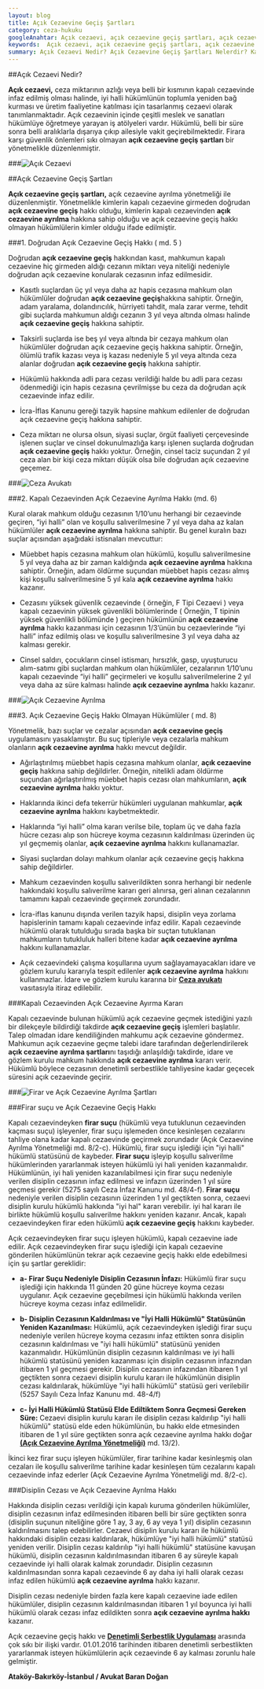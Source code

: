 ```yaml
---
layout: blog
title: Açık Cezaevine Geçiş Şartları
category: ceza-hukuku
googleAnahtar: Açık cezaevi, açık cezaevine geçiş şartları, açık cezaevine ayrılma, Ceza avukatı, avukat, ağır ceza avukatı, bakırköy avukat, ataköy avukat, istanbul avukat
keywords:  Açık cezaevi, açık cezaevine geçiş şartları, açık cezaevine ayrılma, Ceza avukatı, avukat, ağır ceza avukatı, bakırköy avukat, ataköy avukat, istanbul avukat
summary: Açık Cezaevi Nedir? Açık Cezaevine Geçiş Şartları Nelerdir? Kapalı Cezaevinden Açık Cezaevine Ayrılma Şartları, Açık Cezaevine Nasıl Geçilir? Hangi Mahkumlar Açık Cezaevine Geçebilir? Hangi Suçlarda Açık Cezaevine Geçilemez?
---
```


##Açık Cezaevi Nedir?

**Açık cezaevi,** ceza miktarının azlığı veya belli bir kısmının kapalı cezaevinde infaz edilmiş olması halinde, iyi halli hükümlünün toplumla yeniden bağ kurması ve üretim faaliyetine katılması için tasarlanmış cezaevi olarak tanımlanmaktadır. Açık cezaevinin içinde çeşitli meslek ve sanatları hükümlüye öğretmeye yarayan iş atölyeleri vardır. Hükümlü, belli bir süre sonra belli aralıklarla dışarıya çıkıp ailesiyle vakit geçirebilmektedir. Firara karşı güvenlik önlemleri sıkı olmayan **açık cezaevine geçiş şartları** bir yönetmelikle düzenlenmiştir.

###![Açık Cezaevi](https://camo.githubusercontent.com/5dcee5101b53e7d276466b9460ab0caedcb0cf54/687474703a2f2f692e68697a6c69726573696d2e636f6d2f6a32306d506e2e6a7067 "Açık Cezaevine Geçiş Şartları")          



##Açık Cezaevine Geçiş Şartları

**Açık cezaevine geçiş şartları,** açık cezaevine ayrılma yönetmeliği ile düzenlenmiştir. Yönetmelikle kimlerin kapalı cezaevine girmeden doğrudan **açık cezaevine geçiş** hakkı olduğu, kimlerin kapalı cezaevinden **açık cezaevine ayrılma** hakkına sahip olduğu ve açık cezaevine geçiş hakkı olmayan hükümlülerin kimler olduğu ifade edilmiştir.

###1. Doğrudan Açık Cezaevine Geçiş Hakkı ( md. 5 )

Doğrudan **açık cezaevine geçiş** hakkından kasıt, mahkumun kapalı cezaevine hiç girmeden aldığı cezanın miktarı veya niteliği nedeniyle doğrudan açık cezaevine konularak cezasının infaz edilmesidir.

* Kasıtlı suçlardan üç yıl veya daha az hapis cezasına mahkum olan hükümlüler doğrudan **açık cezaevine geçiş**hakkına sahiptir. Örneğin, adam yaralama, dolandırıcılık, hürriyeti tahdit, mala zarar verme, tehdit gibi suçlarda mahkumun aldığı cezanın 3 yıl veya altında olması halinde **açık cezaevine geçiş** hakkına sahiptir.

* Taksirli suçlarda ise beş yıl veya altında bir cezaya mahkum olan hükümlüler doğrudan açık cezaevine geçiş hakkına sahiptir. Örneğin, ölümlü trafik kazası veya iş kazası nedeniyle 5 yıl veya altında ceza alanlar doğrudan **açık cezaevine geçiş** hakkına sahiptir.

* Hükümlü hakkında adli para cezası verildiği halde bu adli para cezası ödenmediği için hapis cezasına çevrilmişse bu ceza da doğrudan açık cezaevinde infaz edilir.

* İcra-İflas Kanunu gereği tazyik hapsine mahkum edilenler de doğrudan açık cezaevine geçiş hakkına sahiptir.

* Ceza miktarı ne olursa olsun, siyasi suçlar, örgüt faaliyeti çerçevesinde işlenen suçlar ve cinsel dokunulmazlığa karşı işlenen suçlarda doğrudan **açık cezaevine geçiş** hakkı yoktur. Örneğin, cinsel taciz suçundan 2 yıl ceza alan bir kişi ceza miktarı düşük olsa bile doğrudan açık cezaevine geçemez.


###![Ceza Avukatı](https://camo.githubusercontent.com/4f5d7c4e2b769e88c010fb827cc6dad9358e2452/687474703a2f2f692e68697a6c69726573696d2e636f6d2f4735357a42722e6a7067 "Ceza Avukatı")   

###2. Kapalı Cezaevinden Açık Cezaevine Ayrılma Hakkı (md. 6)




Kural olarak mahkum olduğu cezasının 1/10’unu herhangi bir cezaevinde geçiren, “iyi halli” olan ve koşullu salıverilmesine 7 yıl veya daha az kalan hükümlüler **açık cezaevine ayrılma** hakkına sahiptir. Bu genel kuralın bazı suçlar açısından aşağıdaki istisnaları mevcuttur:

* Müebbet hapis cezasına mahkum olan hükümlü, koşullu salıverilmesine 5 yıl veya daha az bir zaman kaldığında **açık cezaevine ayrılma** hakkına sahiptir. Örneğin, adam öldürme suçundan müebbet hapis cezası almış kişi koşullu salıverilmesine 5 yıl kala **açık cezaevine ayrılma** hakkı kazanır.

* Cezasını yüksek güvenlik cezaevinde ( örneğin, F Tipi Cezaevi ) veya kapalı cezaevinin yüksek güvenlikli bölümlerinde ( Örneğin, T tipinin yüksek güvenlikli bölümünde ) geçiren hükümlünün **açık cezaevine ayrılma** hakkı kazanması için cezasının 1/3’ünün bu cezaevlerinde “iyi halli” infaz edilmiş olası ve koşullu salıverilmesine 3 yıl veya daha az kalması gerekir.

* Cinsel saldırı, çocukların cinsel istismarı, hırsızlık, gasp, uyuşturucu alım-satımı gibi suçlardan mahkum olan hükümlüler, cezalarının 1/10’unu kapalı cezaevinde “iyi halli” geçirmeleri ve koşullu salıverilmelerine 2 yıl veya daha az süre kalması halinde **açık cezaevine ayrılma** hakkı kazanır.


###![Açık Cezaevine Ayrılma](https://camo.githubusercontent.com/3d243fe45d85c2e4918da677bd02fb4568952f27/687474703a2f2f692e68697a6c69726573696d2e636f6d2f72384c4e6b372e6a7067 "Açık Cezaevine Ayrılma")

###3. Açık Cezaevine Geçiş Hakkı Olmayan Hükümlüler ( md. 8)

Yönetmelik, bazı suçlar ve cezalar açısından **açık cezaevine geçiş** uygulamasını yasaklamıştır. Bu suç tipleriyle veya cezalarla mahkum olanların **açık cezaevine ayrılma** hakkı mevcut değildir.

* Ağırlaştırılmış müebbet hapis cezasına mahkum olanlar, **açık cezaevine geçiş** hakkına sahip değildirler. Örneğin, nitelikli adam öldürme suçundan ağırlaştırılmış müebbet hapis cezası olan mahkumların, **açık cezaevine ayrılma** hakkı yoktur.

* Haklarında ikinci defa tekerrür hükümleri uygulanan mahkumlar, **açık cezaevine ayrılma** hakkını kaybetmektedir. 

* Haklarında “iyi halli” olma kararı verilse bile, toplam üç ve daha fazla hücre cezası alıp son hücreye koyma cezasının kaldırılması üzerinden üç yıl geçmemiş olanlar, **açık cezaevine ayrılma** hakkını kullanamazlar.

* Siyasi suçlardan dolayı mahkum olanlar açık cezaevine geçiş hakkına sahip değildirler. 

* Mahkum cezaevinden koşullu salıverildikten sonra herhangi bir nedenle hakkındaki koşullu salıverilme kararı geri alınırsa, geri alınan cezalarının tamamını kapalı cezaevinde geçirmek zorundadır.

* İcra-iflas kanunu dışında verilen tazyik hapsi, disiplin veya zorlama hapislerinin tamamı kapalı cezaevinde infaz edilir.
Kapalı cezaevinde hükümlü olarak tutulduğu sırada başka bir suçtan tutuklanan mahkumların tutukluluk halleri bitene kadar **açık cezaevine ayrılma** hakkını kullanamazlar.

* Açık cezaevindeki çalışma koşullarına uyum sağlayamayacakları idare ve gözlem kurulu kararıyla tespit edilenler **açık cezaevine ayrılma** hakkını kullanmazlar. İdare ve gözlem kurulu kararına bir [**Ceza avukatı**](http://barandogan.av.tr/blog/ceza-hukuku/ceza-avukatinin-islevi.html) vasıtasıyla itiraz edilebilir.



###Kapalı Cezaevinden Açık Cezaevine Ayırma Kararı

Kapalı cezaevinde bulunan hükümlü açık cezaevine geçmek istediğini yazılı bir dilekçeyle bildirdiği takdirde **açık cezaevine geçiş** işlemleri başlatılır. Talep olmadan idare kendiliğinden mahkumu açık cezaevine göndermez. Mahkumun açık cezaevine geçme talebi idare tarafından değerlendirilerek **açık cezaevine ayrılma şartları**nı taşıdığı anlaşıldığı takdirde, idare ve gözlem kurulu mahkum hakkında **açık cezaevine ayrılma** kararı verir. Hükümlü böylece cezasının denetimli serbestlikle tahliyesine kadar geçecek süresini açık cezaevinde geçirir.

###![Firar ve Açık Cezaevine Ayrılma Şartları](https://camo.githubusercontent.com/1059bd18258dfe8c09a6891d96ad5bff42f7da14/687474703a2f2f692e68697a6c69726573696d2e636f6d2f304e565a37442e6a7067 "Firar ve Açık Cezaevine Ayrılma Şartları")

###Firar suçu ve Açık Cezaevine Geçiş Hakkı

Kapalı cezaevindeyken **firar suçu** (hükümlü veya tutuklunun cezaevinden kaçması suçu)  işleyenler, firar suçu işlemeden önce kesinleşen cezalarını tahliye olana kadar kapalı cezaevinde geçirmek zorundadır (Açık Cezaevine Ayrılma Yönetmeliği md. 8/2-c). Hükümlü, firar suçu işlediği için "iyi halli" hükümlü statüsünü de kaybeder. **Firar suçu** işleyip koşullu salıverilme hükümlerinden yararlanmak isteyen hükümlü iyi hali yeniden kazanmalıdır. Hükümlünün, iyi hali yeniden kazanılabilmesi için firar suçu nedeniyle verilen disiplin cezasının infaz edilmesi ve infazın üzerinden 1 yıl süre geçmesi gerekir (5275 sayılı Ceza İnfaz Kanunu md. 48/4-f). **Firar suçu** nedeniyle verilen disiplin cezasının üzerinden 1 yıl
 geçtikten sonra, cezaevi disiplin kurulu hükümlü hakkında "iyi hal" kararı verebilir. iyi hal kararı ile birlikte hükümlü koşullu salıverilme hakkını yeniden kazanır. Ancak, kapalı cezaevindeyken firar eden hükümlü **açık cezaevine geçiş** hakkını kaybeder.
 
 
Açık cezaevindeyken firar suçu işleyen hükümlü, kapalı cezaevine iade edilir. Açık cezaevindeyken firar suçu işlediği için kapalı cezaevine gönderilen hükümlünün tekrar açık cezaevine geçiş hakkı elde edebilmesi için şu şartlar gereklidir:

* **a- Firar Suçu Nedeniyle Disiplin Cezasının İnfazı:** Hükümlü firar suçu işlediği için hakkında 11 günden 20 güne hücreye koyma cezası uygulanır. Açık cezaevine geçebilmesi için hükümlü hakkında verilen hücreye koyma cezası infaz edilmelidir.

* **b- Disiplin Cezasının Kaldırılması ve "İyi Halli Hükümlü" Statüsünün Yeniden Kazanılması:** Hükümlü, açık cezaevindeyken işlediği firar suçu  nedeniyle verilen hücreye koyma cezasını infaz ettikten sonra  disiplin cezasının kaldırılması ve "iyi halli hükümlü" statüsünü yeniden kazanmalıdır. Hükümlünün disiplin cezasının kaldırılması ve iyi halli hükümlü statüsünü yeniden kazanması için disiplin cezasının infazından itibaren 1 yıl geçmesi gerekir. Disiplin cezasının infazından itibaren 1 yıl geçtikten sonra cezaevi disiplin kurulu kararı ile hükümlünün disiplin cezası kaldırılarak, hükümlüye "iyi halli hükümlü" statüsü geri verilebilir (5257 Sayılı Ceza İnfaz Kanunu md. 48-4/f) 

* **c- İyi Halli Hükümlü Statüsü Elde Ediltiktem Sonra Geçmesi Gereken Süre:** Cezaevi disiplin kurulu kararı ile disiplin cezası kaldırılıp "iyi halli hükümlü" statüsü elde eden hükümlünün, bu hakkı elde etmesinden itibaren de 1 yıl süre geçtikten sonra açık cezaevine ayrılma hakkı doğar [**(Açık Cezaevine Ayrılma Yönetmeliği)**](http://www.mevzuat.gov.tr/Metin.Aspx?MevzuatKod=7.5.16564&MevzuatIliski=0&sourceXmlSearch=) md. 13/2). 

İkinci kez firar suçu işleyen hükümlüler, firar tarihine kadar kesinleşmiş olan cezaları ile koşullu salıverilme tarihine kadar kesinleşen tüm cezalarını kapalı cezaevinde infaz ederler (Açık Cezaevine Ayrılma Yönetmeliği md. 8/2-c).


###Disiplin Cezası ve Açık Cezaevine Ayrılma Hakkı

Hakkında disiplin cezası verildiği için kapalı kuruma gönderilen hükümlüler, disiplin cezasının infaz edilmesinden itibaren belli bir süre geçtikten sonra (disiplin suçunun niteliğine göre 1 ay, 3 ay, 6 ay veya 1 yıl) disiplin cezasının kaldırılmasını talep edebilirler. Cezaevi disiplin kurulu kararı ile hükümlü hakkındaki disiplin cezası kaldırılarak, hükümlüye "iyi halli hükümlü" statüsü yeniden verilir. Disiplin cezası kaldırılıp "iyi halli hükümlü" statüsüne kavuşan hükümlü, disiplin cezasının kaldırılmasından itibaren 6 ay süreyle kapalı cezaevinde iyi halli olarak kalmak zorundadır. Disiplin cezasının kaldırılmasından sonra kapalı cezaevinde 6 ay daha iyi halli olarak cezası infaz edilen hükümlü **açık cezaevine ayrılma** hakkı kazanır. 

Disiplin cezası nedeniyle birden fazla kere kapalı cezaevine iade edilen hükümlüler, disiplin cezasının kaldırılmasından itibaren 1 yıl boyunca iyi halli hükümlü olarak cezası infaz edildikten sonra **açık cezaevine ayrılma hakkı** kazanır.









Açık cezaevine geçiş hakkı ve [**Denetimli Serbestlik Uygulaması**](http://barandogan.av.tr/blog/ceza-hukuku/denetimli-serbestlik-nedir.html) arasında çok sıkı bir ilişki vardır. 01.01.2016 tarihinden itibaren denetimli serbestlikten yararlanmak isteyen hükümlülerin açık cezaevinde 6 ay kalması zorunlu hale gelmiştir.




**Ataköy-Bakırköy-İstanbul / Avukat Baran Doğan** 
